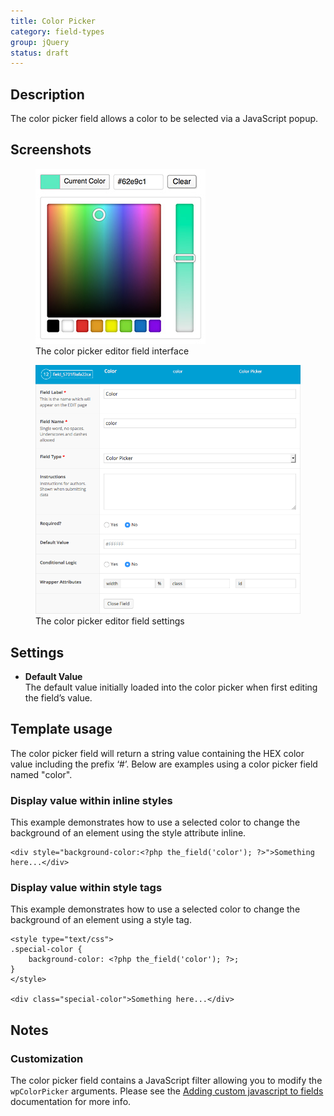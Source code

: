 ```yaml
---
title: Color Picker
category: field-types
group: jQuery
status: draft
---
```


## Description
The color picker field allows a color to be selected via a JavaScript popup.

## Screenshots
<div class="gallery">
	<figure>
		<a href="https://raw.githubusercontent.com/AdvancedCustomFields/docs/master/assets/acf-color-picker-interface.jpg">
			<img src="https://raw.githubusercontent.com/AdvancedCustomFields/docs/master/assets/acf-color-picker-interface.jpg" alt="acf-user-field-interface" />
		</a>
		<figcaption>The color picker editor field interface</figcaption>
	</figure>
	<figure>
		<a href="https://raw.githubusercontent.com/AdvancedCustomFields/docs/master/assets/acf-color-picker-settings.png">
			<img src="https://raw.githubusercontent.com/AdvancedCustomFields/docs/master/assets/acf-color-picker-settings.png" alt="acf-user-field-settings" />
		</a>
		<figcaption>The color picker editor field settings</figcaption>
	</figure>
</div>

## Settings
- **Default Value**  
  The default value initially loaded into the color picker when first editing the field’s value.

## Template usage
The color picker field will return a string value containing the HEX color value including the prefix ‘#’. Below are examples using a color picker field named "color".

### Display value within inline styles
This example demonstrates how to use a selected color to change the background of an element using the style attribute inline.
```
<div style="background-color:<?php the_field('color'); ?>">Something here...</div>
```

### Display value within style tags
This example demonstrates how to use a selected color to change the background of an element using a style tag.
```
<style type="text/css">
.special-color {
    background-color: <?php the_field('color'); ?>;
}
</style>

<div class="special-color">Something here...</div>
```

## Notes

### Customization
The color picker field contains a JavaScript filter allowing you to modify the `wpColorPicker` arguments. Please see the [Adding custom javascript to fields](https://www.advancedcustomfields.com/resources/adding-custom-javascript-fields/) documentation for more info.
